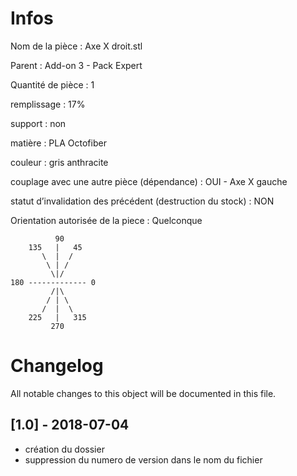 # Infos
Nom de la pièce : Axe X droit.stl

Parent : Add-on 3 - Pack Expert

Quantité de pièce : 1

remplissage : 17%

support : non

matière : PLA Octofiber

couleur : gris anthracite

couplage avec une autre pièce (dépendance) : OUI - Axe X gauche

statut d’invalidation des précédent (destruction du stock) : NON

Orientation autorisée de la piece : Quelconque
```
          90
    135   |   45
       \  |  /
        \ | /
         \|/
180 ------------- 0
         /|\
        / | \
       /  |  \   
    225   |   315
         270
```
	   
	  
# Changelog
All notable changes to this object will be documented in this file.


## [1.0] - 2018-07-04
- création du dossier
- suppression du numero de version dans le nom du fichier
